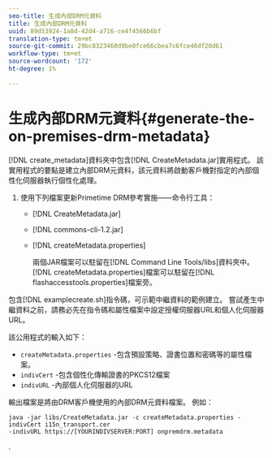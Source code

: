 ```yaml
---
seo-title: 生成內部DRM元資料
title: 生成內部DRM元資料
uuid: 89d53924-1a8d-42d4-a716-ce4f4566b6bf
translation-type: tm+mt
source-git-commit: 29bc8323460d9be0fce66cbea7c6fce46df20d61
workflow-type: tm+mt
source-wordcount: '172'
ht-degree: 1%

---
```



# 生成內部DRM元資料{#generate-the-on-premises-drm-metadata}

[!DNL create_metadata]資料夾中包含[!DNL CreateMetadata.jar]實用程式。 該實用程式的要點是建立內部DRM元資料，該元資料將啟動客戶機對指定的內部個性化伺服器執行個性化處理。

1. 使用下列檔案更新Primetime DRM參考實施——命令行工具：

   * [!DNL CreateMetadata.jar]
   * [!DNL commons-cli-1.2.jar]
   * [!DNL createMetadata.properties]

      兩個JAR檔案可以駐留在[!DNL Command Line Tools/libs]資料夾中。 [!DNL createMetadata.properties]檔案可以駐留在[!DNL flashaccesstools.properties]檔案旁。

<!--<a id="example_2116349CA33642CD9293EAD94A532ED8"></a>-->

包含[!DNL examplecreate.sh]指令碼，可示範中繼資料的範例建立。 嘗試產生中繼資料之前，請務必先在指令碼和屬性檔案中設定授權伺服器URL和個人化伺服器URL。

該公用程式的輸入如下：

* `createMetadata.properties` -包含預設策略、證書位置和密碼等的屬性檔案。
* `indivCert` -包含個性化傳輸證書的PKCS12檔案
* `indivURL` -內部個人化伺服器的URL

輸出檔案是將由DRM客戶機使用的內部DRM元資料檔案。 例如：

```
java -jar libs/CreateMetadata.jar -c createMetadata.properties -indivCert i15n_transport.cer
-indivURL https://[YOURINDIVSERVER:PORT] onpremdrm.metadata
```

.